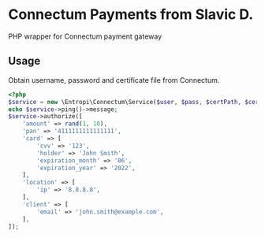 # Connectum Payments from Slavic D.

PHP wrapper for Connectum payment gateway

## Usage

Obtain username, password and certificate file from Connectum.

````php
<?php
$service = new \Entropi\Connectum\Service($user, $pass, $certPath, $cert_pass);
echo $service->ping()->message;
$service->authorize([
    'amount' => rand(1, 10),
    'pan' => '4111111111111111',
    'card' => [
        'cvv' => '123',
        'holder' => 'John Smith',
        'expiration_month' => '06',
        'expiration_year' => '2022',
    ],
    'location' => [
        'ip' => '8.8.8.8',
    ],
    'client' => [
        'email' => 'john.smith@example.com',
    ],
]);
````